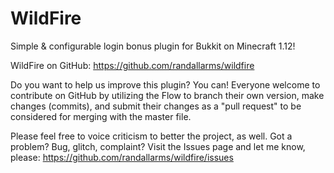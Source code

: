 # WildFire

Simple & configurable login bonus plugin for Bukkit on Minecraft 1.12!

WildFire on GitHub: https://github.com/randallarms/wildfire

Do you want to help us improve this plugin? You can! Everyone welcome to contribute on GitHub by utilizing the Flow to branch their own version, make changes (commits), and submit their changes as a "pull request" to be considered for merging with the master file.

Please feel free to voice criticism to better the project, as well. Got a problem? Bug, glitch, complaint? Visit the Issues page and let me know, please: https://github.com/randallarms/wildfire/issues

